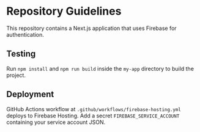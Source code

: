 # Repository Guidelines

This repository contains a Next.js application that uses Firebase for authentication.

## Testing

Run `npm install` and `npm run build` inside the `my-app` directory to build the project.

## Deployment

GitHub Actions workflow at `.github/workflows/firebase-hosting.yml` deploys to Firebase Hosting. Add a secret `FIREBASE_SERVICE_ACCOUNT` containing your service account JSON.
